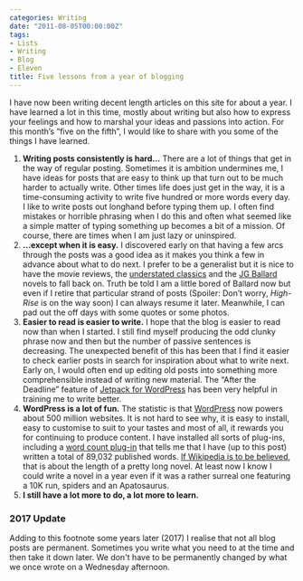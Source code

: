 ```yaml
---
categories: Writing
date: "2011-08-05T00:00:00Z"
tags:
- Lists
- Writing
- Blog
- Eleven
title: Five lessons from a year of blogging
---
```


I have now been writing decent length articles on this site for about a year. I have learned a lot in this time, mostly about writing but also how to express your feelings and how to marshal your ideas and passions into action. For this month’s “five on the fifth”, I would like to share  with you some of the things I have learned.

1. **Writing posts consistently is hard…** There are a lot of things that get in the way of regular posting. Sometimes it is ambition undermines me, I have ideas for posts that are easy to think up that turn out to be much harder to actually write. Other times life does just get in the way, it is  a time-consuming activity to write five hundred or more words every day. I like to write posts out longhand before typing them up. I often find mistakes or horrible phrasing when I do this and often what seemed like a simple matter of typing something up becomes a bit of a mission. Of course, there are times when I am just lazy or uninspired.
2. **…except when it is easy.** I discovered early on that having a few arcs through the posts was a good idea as it makes you think a few in advance about what to do next. I prefer to be a generalist but it is nice to have the movie reviews, the [understated classics](understated-classics) and the [JG Ballard](j-g-ballard) novels to fall back on. Truth be told I am a little bored of Ballard now but even if I retire that particular strand of posts (Spoiler: Don’t worry, _High-Rise_ is on the way soon) I can always resume it later. Meanwhile, I can pad out the off days with some quotes or some photos. 
3. **Easier to read is easier to write.** I hope that the blog is easier to read now than when I started. I still find myself producing the odd clunky phrase now and then but the number of passive sentences is decreasing. The unexpected benefit of this has been that I find it easier to check earlier posts in search for inspiration about what to write next. Early on, I would often end up editing old posts into something more comprehensible instead of writing new material. The “After the Deadline” feature of [Jetpack for WordPress](http://wordpress.org/extend/plugins/jetpack/) has been very helpful in training me to write better.
4. **WordPress is a lot of fun.** The statistic is that [WordPress](http://www.wordpress.org/) now powers about 500 million websites. It is not hard to see why, it is easy to install, easy to customise to suit to your tastes and most of all, it rewards you for continuing to produce content. I have installed all sorts of plug-ins, including a [word count plug-in](http://wordpress.org/extend/plugins/wp-word-count/) that tells me that I have (up to this post) written a total of 89,032 published words. [If Wikipedia is to be believed](http://en.wikipedia.org/wiki/Length_of_a_novel), that is about the length of a pretty long novel. At least now I know I could write a novel in a year even if it was a rather surreal one featuring a 10K run, spiders and an Apatosaurus.
5. **I still have a lot more to do, a lot more to learn.**

### 2017 Update

Adding to this footnote some years later (2017) I realise that not all blog posts are permanent. Sometimes you write what you need to at the time and then take it down later. We don't have to be permanently changed by what we once wrote on a Wednesday afternoon.